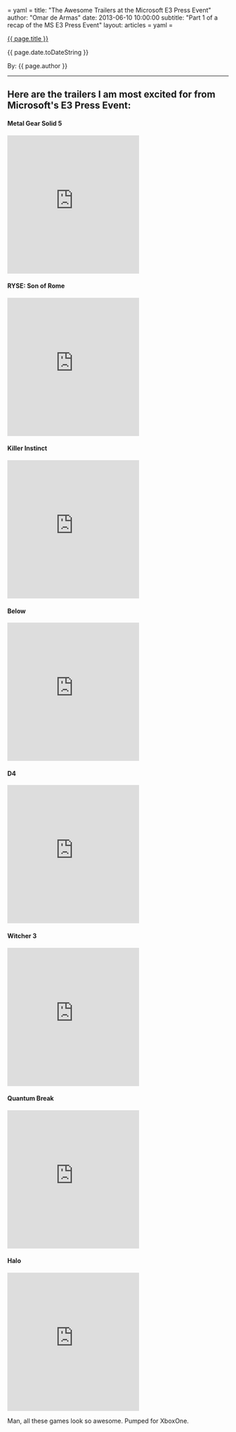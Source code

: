 = yaml =
title: "The Awesome Trailers at the Microsoft E3 Press Event"
author: "Omar de Armas"
date: 2013-06-10 10:00:00
subtitle: "Part 1 of a recap of the MS E3 Press Event"
layout: articles
= yaml =

<a href="{{ page.url }}" class='postTitleLink'><p class='postTitle'>{{ page.title }}</p></a>
<p class='postPublished'>{{ page.date.toDateString }}</p>
<p class='postAuthor'>By: {{ page.author }}</p>
<hr>
<h2>Here are the trailers I am most excited for from Microsoft's E3 Press Event:</h2>
<h4>Metal Gear Solid 5</h4>

<div class="vid_container">
  <iframe frameborder="0" height="315" src="http://www.youtube.com/embed/0yTVFBp7VP4"></iframe>
</div>

<h4>RYSE: Son of Rome</h4>

<div class="vid_container">
  <iframe frameborder="0" height="315" src="http://www.youtube.com/embed/4MfYuP6L44k"></iframe>
</div>

<h4>Killer Instinct</h4>

<div class="vid_container">
  <iframe frameborder="0" height="315" src="http://www.youtube.com/embed/qBUyUfHzxDE"></iframe>
</div>

<h4>Below</h4>

<div class="vid_container">
  <iframe frameborder="0" height="315" src="http://www.youtube.com/embed/8wuR9lOnGNo"></iframe>
</div>

<h4>D4</h4>

<div class="vid_container">
  <iframe frameborder="0" height="315" src="http://www.youtube.com/embed/Qq5dB4OhBLY"></iframe>
</div>

<h4>Witcher 3</h4>

<div class="vid_container">
  <iframe frameborder="0" height="315" src="http://www.youtube.com/embed/TUpM2yu-iFE"></iframe>
</div>

<h4>Quantum Break</h4>

<div class="vid_container">
  <iframe frameborder="0" height="315" src="http://www.youtube.com/embed/L0KzBVewfEg"></iframe>
</div>

<h4>Halo</h4>

<div class="vid_container">
  <iframe frameborder="0" height="315" src="http://www.youtube.com/embed/ZipoIbBDf-c"></iframe>
</div>

<p class='sluglineCenter'>Man, all these games look so awesome. Pumped for XboxOne.</p>